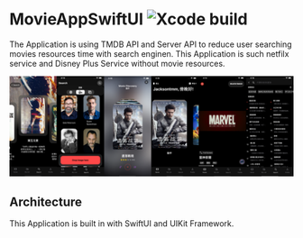 # MovieAppSwiftUI ![Xcode build](https://github.com/Dimillian/MovieSwiftUI/workflows/Xcode%20build/badge.svg?branch=master)

The Application is using TMDB API and Server API to reduce user searching movies resources time with search enginen. This Application is such netfilx service and Disney Plus Service without movie resources.

![conver](https://github.com/RyanTokManMokMTM/MovieAppSwiftUI/blob/main/AppImages/cover.png)

## Architecture
This Application is built in with SwiftUI and UIKit Framework.
